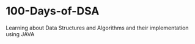 # 100-Days-of-DSA
Learning about Data Structures and Algorithms and their implementation using JAVA 
